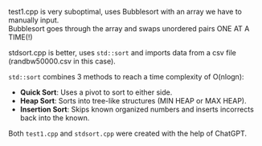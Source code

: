 test1.cpp is very suboptimal, uses Bubblesort with an array we have to manually input.  
Bubblesort goes through the array and swaps unordered pairs ONE AT A TIME(!)

  

stdsort.cpp is better, uses `std::sort` and imports data from a csv file (randbw50000.csv in this case). 

  

`std::sort` combines 3 methods to reach a time complexity of O(nlogn):
- **Quick Sort**: Uses a pivot to sort to either side.
- **Heap Sort**: Sorts into tree-like structures (MIN HEAP or MAX HEAP).
- **Insertion Sort**: Skips known organized numbers and inserts incorrects back into the known.

  

Both `test1.cpp` and `stdsort.cpp` were created with the help of ChatGPT.
